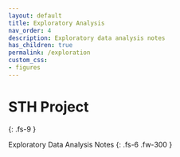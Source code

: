 ```yaml
---
layout: default
title: Exploratory Analysis
nav_order: 4
description: Exploratory data analysis notes
has_children: true
permalink: /exploration
custom_css:
- figures
---
```


# STH Project
{: .fs-9 }

Exploratory Data Analysis Notes
{: .fs-6 .fw-300 }

<br>
<br>
<br>
<br>